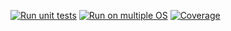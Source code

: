 [![Run unit tests](https://github.com/SABS-R3-AUTOMATED-DATABASE/auto-db-pipeline/actions/workflows/unit-tests.yml/badge.svg)](https://github.com/SABS-R3-AUTOMATED-DATABASE/auto-db-pipeline/actions/workflows/unit-tests.yml)
[![Run on multiple OS](https://github.com/SABS-R3-AUTOMATED-DATABASE/auto-db-pipeline/actions/workflows/os-tests.yml/badge.svg)](https://github.com/SABS-R3-AUTOMATED-DATABASE/auto-db-pipeline/actions/workflows/os-tests.yml)
[![Coverage](https://github.com/SABS-R3-AUTOMATED-DATABASE/auto-db-pipeline/actions/workflows/coverage.yml/badge.svg)](https://github.com/SABS-R3-AUTOMATED-DATABASE/auto-db-pipeline/actions/workflows/coverage.yml)

